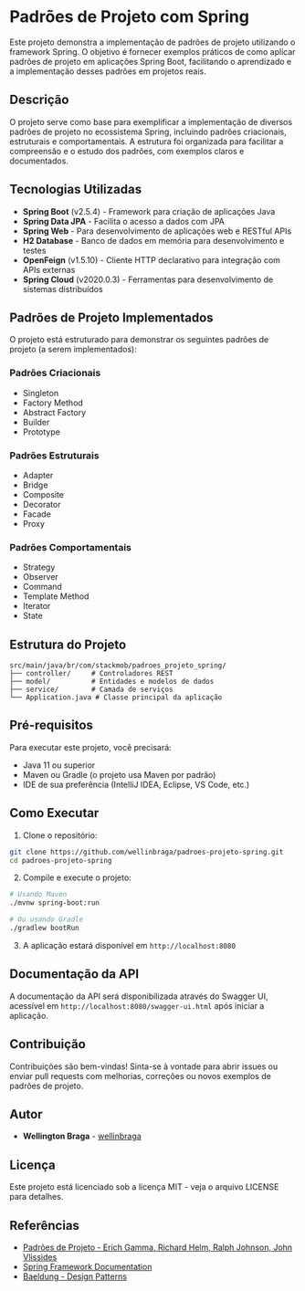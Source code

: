 # Padrões de Projeto com Spring

Este projeto demonstra a implementação de padrões de projeto utilizando o framework Spring. O objetivo é fornecer exemplos práticos de como aplicar padrões de projeto em aplicações Spring Boot, facilitando o aprendizado e a implementação desses padrões em projetos reais.

## Descrição

O projeto serve como base para exemplificar a implementação de diversos padrões de projeto no ecossistema Spring, incluindo padrões criacionais, estruturais e comportamentais. A estrutura foi organizada para facilitar a compreensão e o estudo dos padrões, com exemplos claros e documentados.

## Tecnologias Utilizadas

* **Spring Boot** (v2.5.4) - Framework para criação de aplicações Java
* **Spring Data JPA** - Facilita o acesso a dados com JPA
* **Spring Web** - Para desenvolvimento de aplicações web e RESTful APIs
* **H2 Database** - Banco de dados em memória para desenvolvimento e testes
* **OpenFeign** (v1.5.10) - Cliente HTTP declarativo para integração com APIs externas
* **Spring Cloud** (v2020.0.3) - Ferramentas para desenvolvimento de sistemas distribuídos

## Padrões de Projeto Implementados

O projeto está estruturado para demonstrar os seguintes padrões de projeto (a serem implementados):

### Padrões Criacionais
* Singleton
* Factory Method
* Abstract Factory
* Builder
* Prototype

### Padrões Estruturais
* Adapter
* Bridge
* Composite
* Decorator
* Facade
* Proxy

### Padrões Comportamentais
* Strategy
* Observer
* Command
* Template Method
* Iterator
* State

## Estrutura do Projeto

```
src/main/java/br/com/stackmob/padroes_projeto_spring/
├── controller/     # Controladores REST
├── model/          # Entidades e modelos de dados
├── service/        # Camada de serviços
└── Application.java # Classe principal da aplicação
```

## Pré-requisitos

Para executar este projeto, você precisará:

* Java 11 ou superior
* Maven ou Gradle (o projeto usa Maven por padrão)
* IDE de sua preferência (IntelliJ IDEA, Eclipse, VS Code, etc.)

## Como Executar

1. Clone o repositório:
```bash
git clone https://github.com/wellinbraga/padroes-projeto-spring.git
cd padroes-projeto-spring
```

2. Compile e execute o projeto:
```bash
# Usando Maven
./mvnw spring-boot:run

# Ou usando Gradle
./gradlew bootRun
```

3. A aplicação estará disponível em `http://localhost:8080`

## Documentação da API

A documentação da API será disponibilizada através do Swagger UI, acessível em `http://localhost:8080/swagger-ui.html` após iniciar a aplicação.

## Contribuição

Contribuições são bem-vindas! Sinta-se à vontade para abrir issues ou enviar pull requests com melhorias, correções ou novos exemplos de padrões de projeto.

## Autor

* **Wellington Braga** - [wellinbraga](https://github.com/wellinbraga)

## Licença

Este projeto está licenciado sob a licença MIT - veja o arquivo LICENSE para detalhes.

## Referências

* [Padrões de Projeto - Erich Gamma, Richard Helm, Ralph Johnson, John Vlissides](https://www.amazon.com.br/Padr%C3%B5es-Projetos-Solu%C3%A7%C3%B5es-Reutiliz%C3%A1veis-Orientados/dp/8573076100)
* [Spring Framework Documentation](https://docs.spring.io/spring-framework/docs/current/reference/html/)
* [Baeldung - Design Patterns](https://www.baeldung.com/design-patterns)
